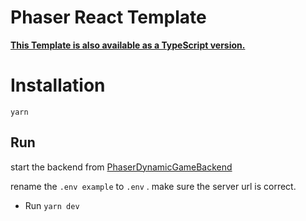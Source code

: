 # Phaser React Template

**[This Template is also available as a TypeScript version.](https://github.com/phaserjs/template-react-ts)**



# Installation

`yarn`


## Run

start the backend from [PhaserDynamicGameBackend](https://github.com/faridulreza/PhaserDynamicGameBackend)

rename the `.env example` to `.env` . make sure  the server url is correct.

- Run `yarn dev`